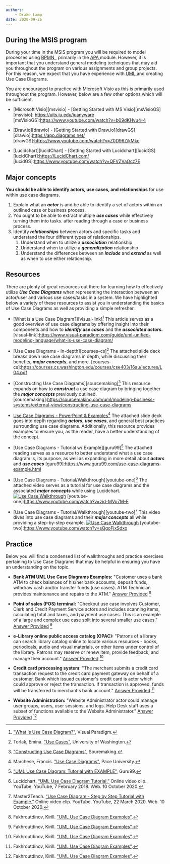 ```yaml
---
authors:
    - Drake Lamp
date: 2020-09-26
---
```


## During the MSIS program

During your time in the MSIS program you will be required to model processes using <abbr title = "Business Process Model and Notation"> BPMN </abbr>, primarily in the <abbr title = "Agile, Processes, and Automation"> APA </abbr> module. However, it is important that you understand general modeling techniques that may aid you throughout the program on various assignments and group projects. For this reason, we expect that you have experience with <abbr title = "Unified Modeling Language"> UML </abbr> and creating Use Case Diagrams.

You are encouraged to practice with Microsoft Visio as this is primarily used throughout the program. However, below are a few other options which will be sufficient.

*  [Microsoft Visio][msvisio] - [Getting Started with MS Visio][msVisioGS]
[msvisio]: https://uits.iu.edu/iuanyware
[msVisioGS]:https://www.youtube.com/watch?v=b09dKHvu4-4

*  [Draw.io][drawio] - [Getting Started with Draw.io][drawGS]
[drawio]:https://app.diagrams.net/
[drawGS]:https://www.youtube.com/watch?v=Z0D96ZikMkc

*  [Lucidchart][lucidChart] - [Getting Started with Lucidchart][lucidGS]
[lucidChart]:https://LucidChart.com/
[lucidGS]:https://www.youtube.com/watch?v=QFVZVaOcz7E

## Major concepts

**You should be able to identify actors, use cases, and relationships** for use within use case diagrams.

1. Explain what an _**actor**_ is and be able to identify a set of actors within an outlined case or business process.
2. You ought to be able to extract multiple _**use cases**_ while effectively turning them into tasks. after reading through a case or business process.
3. Identify _**relationships**_ between actors and specific tasks and understand the four different types of relationships.
    1. Understand when to utilize a  _**association**_ relationship
    2. Understand when to utilize a  _**generalization**_ relationship
    3. Understand the differences between an _**include**_ and  _**extend**_ as well as when to use either relationship.

## Resources

There are plenty of great resources out there for learning how to effectively utilize _**Use Case Diagrams**_ when representing the interaction between an actor/user and various use cases/tasks in a system. We have highlighted below a variety of these resources to assist you in understanding the basics of Use Case Diagrams as well as providing a simple refresher.

*  [What is a Use Case Diagram?][visual-link][^citation-one] This article serves as a good overview of use case diagrams by offering insight into their components and how to _**identify use cases**_ and the _**associated actors.**_
[visual-link]:https://www.visual-paradigm.com/guide/uml-unified-modeling-language/what-is-use-case-diagram/
[^citation-one]: ["What Is Use Case Diagram?"](https://www.visual-paradigm.com/guide/uml-unified-modeling-language/what-is-use-case-diagram/), Visual Paradigm.

*  [Use Case Diagrams - In-depth][courses-cs][^citation-two] The attached slide deck breaks down use case diagrams in depth, while discussing their benefits, _**major concepts**_, and more.
[courses-cs]:https://courses.cs.washington.edu/courses/cse403/16au/lectures/L04.pdf
[^citation-two]: Torlak, Emina. ["Use Cases"](https://courses.cs.washington.edu/courses/cse403/16au/lectures/L04.pdf), University of Washington.

*  [Constructing Use Case Diagrams][sourcemaking][^citation-three] This resource expands on how to _**construct**_ a use case diagram by bringing together the _**major concepts**_ previously outlined.
[sourcemaking]:https://sourcemaking.com/uml/modeling-business-systems/external-view/constructing-use-case-diagrams
[^citation-three]: ["Constructing Use Case Diagrams"](https://sourcemaking.com/uml/modeling-business-systems/external-view/constructing-use-case-diagrams), Souremaking.

*  [Use Case Diagrams - PowerPoint & Examples][csis-pace][^citation-four] The attached slide deck goes into depth regarding _**actors**_, _**use cases**_, and general best practices surrounding use case diagrams. Additionally, this resource provides examples to ensure you, as the reader, have a better understanding of the concept.

[csis-pace]:http://csis.pace.edu/~marchese/CS389/L9/Use%20Case%20Diagrams.pdf
[^citation-four]: Marchese, Francis. ["Use Case Diagrams"](https://csis.pace.edu/~marchese/CS389/L9/Use%20Case%20Diagrams.pdf), Pace University.

*  [Use Case Diagrams - Tutorial w/ Example][guru99][^citation-five] The
attached reading serves as a resource to better understand what a use case diagram is, its purpose, as well as expanding in more detail about _**actors**_ and _**use cases**_
[guru99]:https://www.guru99.com/use-case-diagrams-example.html
[^citation-five]: ["UML Use Case Diagram: Tutorial with EXAMPLE"](https://www.guru99.com/use-case-diagrams-example.html), Guru99.

*  [Use Case Diagrams - Tutorial/Walkthrough][youtube-one][^citation-six] The attached video serves as a tutorial for use case diagrams and the associated _**major concepts**_ while using Lucidchart.
[![Use Case Walkthrough](https://img.youtube.com/vi/zid-MVo7M-E/0.jpg)](https://www.youtube.com/watch?v=zid-MVo7M-E)
[youtube-one]:https://www.youtube.com/watch?v=zid-MVo7M-E
[^citation-six]:Lucidchart. [“UML Use Case Diagram Tutorial.”](https://www.youtube.com/watch?v=zid-MVo7M-E) Online video clip. YouTube. YouTube, 7 February 2018. Web. 10 October 2020.

*  [Use Case Diagrams - Tutorial/Walkthrough][youtube-two][^citation-seven] This video dives into use case diagrams and their _**major concepts**_ all while providing a step-by-step example.
[![Use Case Walkthrough](https://img.youtube.com/vi/sQgoFjxSdxo/0.jpg)](https://www.youtube.com/watch?v=sQgoFjxSdxo)
[youtube-two]:https://www.youtube.com/watch?v=sQgoFjxSdxo
[^citation-seven]: Master2Teach. [“Use Case Diagram - Step by Step Tutorial with Example.”](https://www.youtube.com/watch?v=sQgoFjxSdxo) Online video clip. YouTube. YouTube, 22 March 2020. Web. 10 October 2020.

## Practice

Below you will find a condensed list of walkthroughs and practice exercises pertaining to Use Case Diagrams that may be helpful in ensuring you have an understanding on the topic.

*  **Bank ATM UML Use Case Diagrams Examples:** "Customer uses a bank ATM to check balances of his/her bank accounts, deposit funds, withdraw cash and/or transfer funds (use cases). ATM Technician provides maintenance and repairs to the ATM." [Answer Provided][use-case-practice] [^citation-eight]

*  **Point of sales (POS) terminal:** "Checkout use case involves Customer, Clerk and Credit Payment Service actors and includes scanning items, calculating total and taxes, and payment use cases. This is an example of a large and complex use case split into several smaller use cases." [Answer Provided][use-case-practice] [^citation-eight]

*  **e-Library online public access catalog (OPAC):** "Patrons of a library can search library catalog online to locate various resources - books, periodicals, audio and visual materials, or other items under control of the library. Patrons may reserve or renew item, provide feedback, and manage their account." [Answer Provided][use-case-practice] [^citation-eight]

*  **Credit card processing system:** "The merchant submits a credit card transaction request to the credit card payment gateway on behalf of a customer. Bank which issued customer's credit card is actor which could approve or reject the transaction. If transaction is approved, funds will be transferred to merchant's bank account." [Answer Provided][use-case-practice] [^citation-eight]

*  **Website Administration:** "Website Administrator actor could manage user groups, users, user sessions, and logs. Help Desk staff uses a subset of functions available to the Website Administrator." [Answer Provided][use-case-practice] [^citation-eight]

[use-case-practice]:https://www.uml-diagrams.org/use-case-diagrams-examples.html
[^citation-eight]: Fakhroutdinov, Kirill. ["UML Use Case Diagram Examples"](https://www.uml-diagrams.org/use-case-diagrams-examples.html).
